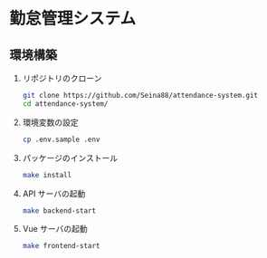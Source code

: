 # 勤怠管理システム

## 環境構築

1. リポジトリのクローン

   ```sh
   git clone https://github.com/Seina88/attendance-system.git
   cd attendance-system/
   ```

2. 環境変数の設定

   ```sh
   cp .env.sample .env
   ```

3. パッケージのインストール

   ```sh
   make install
   ```

4. API サーバの起動

   ```sh
   make backend-start
   ```

5. Vue サーバの起動

   ```sh
   make frontend-start
   ```

